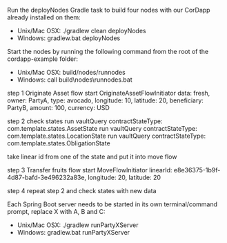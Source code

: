 Run the deployNodes Gradle task to build four nodes with our CorDapp already installed on them:
- Unix/Mac OSX: ./gradlew clean deployNodes
- Windows: gradlew.bat deployNodes

Start the nodes by running the following command from the root of the cordapp-example folder:
- Unix/Mac OSX: build/nodes/runnodes
- Windows: call build\nodes\runnodes.bat


step 1 
Originate Asset
flow start OriginateAssetFlowInitiator data: fresh, owner: PartyA, type: avocado, longitude: 10, latitude: 20, beneficiary: PartyB, amount: 100, currency: USD

step 2
check states
run vaultQuery contractStateType: com.template.states.AssetState
run vaultQuery contractStateType: com.template.states.LocationState
run vaultQuery contractStateType: com.template.states.ObligationState

take linear id from one of the state and put it into move flow

step 3
Transfer fruits
flow start MoveFlowInitiator linearId: e8e36375-1b9f-4d87-bafd-3e496232a83e, longitude: 20, latitude: 20

step 4
repeat step 2 and check states with new data



Each Spring Boot server needs to be started in its own terminal/command prompt, replace X with A, B and C:
- Unix/Mac OSX: ./gradlew runPartyXServer
- Windows: gradlew.bat runPartyXServer



